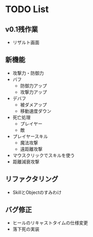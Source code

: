 # TODO List

## v0.1残作業

- リザルト画面

## 新機能

- 攻撃力・防御力
- バフ
  - 防御力アップ
  - 攻撃力アップ
- デバフ
  - 被ダメアップ
  - 移動速度ダウン
- 死亡処理
  - プレイヤー
  - 敵
- プレイヤースキル
  - 魔法攻撃
  - 遠距離攻撃
- マウスクリックでスキルを使う
- 距離減衰攻撃

## リファクタリング

- SkillとObjectのすみわけ

## バグ修正

- ヒールのリキャストタイムの仕様変更
- 落下死の実装
